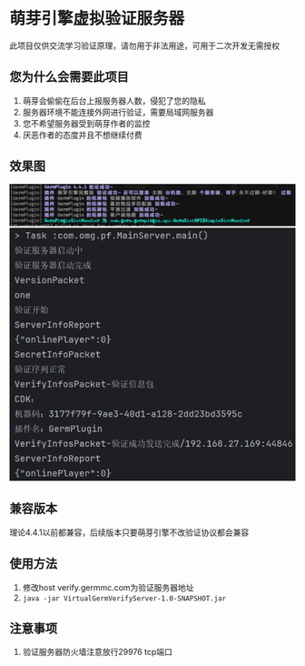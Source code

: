 # 萌芽引擎虚拟验证服务器
此项目仅供交流学习验证原理，请勿用于非法用途，可用于二次开发无需授权

## 您为什么会需要此项目
1. 萌芽会偷偷在后台上报服务器人数，侵犯了您的隐私
2. 服务器环境不能连接外网进行验证，需要局域网服务器
3. 您不希望服务器受到萌芽作者的监控
4. 厌恶作者的态度并且不想继续付费

## 效果图
![验证成功效果图](./pic/console-client.png)
![验证成功效果图](./pic/console-server.png)

## 兼容版本
理论4.4.1以前都兼容，后续版本只要萌芽引擎不改验证协议都会兼容

## 使用方法
1. 修改host verify.germmc.com为验证服务器地址
2. ``java -jar VirtualGermVerifyServer-1.0-SNAPSHOT.jar``

## 注意事项
1. 验证服务器防火墙注意放行29976 tcp端口